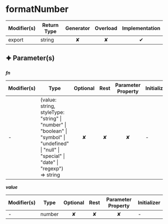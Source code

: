 # formatNumber

| Modifier(s)                            | Return Type                    | Generator                        | Overload                         | Implementation                        |
|----------------------------------------|--------------------------------|:--------------------------------:|:--------------------------------:|:-------------------------------------:|
| export | string | ✘ | ✘  | ✔ |

## &#128966; Parameter(s)

_**fn**_

| Modifier(s)                              | Type                        | Optional                           | Rest                          | Parameter Property                          | Initializer                       |
|------------------------------------------|-----------------------------|:----------------------------------:|:-----------------------------:|:-------------------------------------------:|-----------------------------------|
| - | (value: string, styleType: "string" &#124; "number" &#124; "boolean" &#124; "symbol" &#124; "undefined" &#124; "null" &#124; "special" &#124; "date" &#124; "regexp") =&gt; string | ✘  | ✘ | ✘ | - |

_**value**_

| Modifier(s)                              | Type                        | Optional                           | Rest                          | Parameter Property                          | Initializer                       |
|------------------------------------------|-----------------------------|:----------------------------------:|:-----------------------------:|:-------------------------------------------:|-----------------------------------|
| - | number | ✘  | ✘ | ✘ | - |